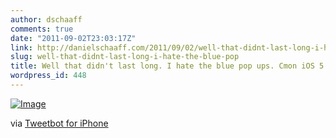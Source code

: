```yaml
---
author: dschaaff
comments: true
date: "2011-09-02T23:03:17Z"
link: http://danielschaaff.com/2011/09/02/well-that-didnt-last-long-i-hate-the-blue-pop/
slug: well-that-didnt-last-long-i-hate-the-blue-pop
title: Well that didn't last long. I hate the blue pop ups. Cmon iOS 5!!!
wordpress_id: 448
---
```


[![Image](http://posterous.com/getfile/files.posterous.com/danielschaaff/HtAmBnyhaHrdyBusfDIEuHyuEIjnhrjBDvlIkzkelmanmaryuqqntjHCqHgj/image.jpg.scaled500.jpg)](http://posterous.com/getfile/files.posterous.com/danielschaaff/HtAmBnyhaHrdyBusfDIEuHyuEIjnhrjBDvlIkzkelmanmaryuqqntjHCqHgj/image.jpg.scaled1000.jpg)

  

via [Tweetbot for iPhone](http://tapbots.com/tweetbot)
